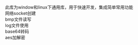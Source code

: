 <html>
<body>
此库为window和linux下通用库，用于快速开发，集成简单常用功能<br/>
网络socket创建<br/>
bmp文件读写<br/>
log文件使用<br/>
base64转码<br/>
aes加解密<br/>
</body>
</html>
